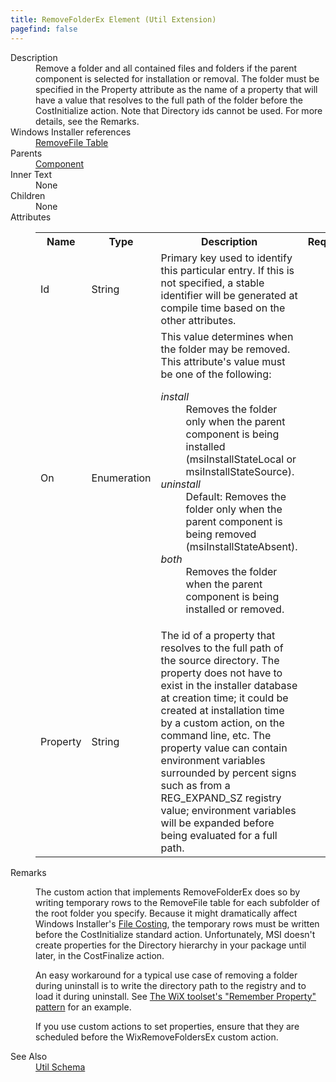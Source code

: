 ```yaml
---
title: RemoveFolderEx Element (Util Extension)
pagefind: false
---
```

<dl>
  <dt>Description</dt>
  <dd>               Remove a folder and all contained files and folders if the parent component is selected for installation or removal.               The folder must be specified in the Property attribute as the name of a property that will have a value that resolves                to the full path of the folder before the CostInitialize action. Note that Directory ids cannot be used.                For more details, see the Remarks.           </dd>
  <dt>Windows Installer references</dt>
  <dd>
    <a href="http://msdn.microsoft.com/library/aa371201.aspx" target="_blank">RemoveFile Table</a>
  </dd>
  <dt>Parents</dt>
  <dd>
    <a href="../../wix/component/">Component</a>
  </dd>
  <dt>Inner Text</dt>
  <dd>None</dd>
  <dt>Children</dt>
  <dd>None</dd>
  <dt>Attributes</dt>
  <dd>
    <table cellspacing="0" cellpadding="0" class="schema">
      <tr>
        <th width="15%">Name</th>
        <th width="15%">Type</th>
        <th width="65%">Description</th>
        <th width="15%">Required</th>
      </tr>
      <tr>
        <td>Id</td>
        <td>String</td>
        <td>Primary key used to identify this particular entry. If this is not specified, a stable identifier                   will be generated at compile time based on the other attributes.</td>
        <td>&nbsp;</td>
      </tr>
      <tr>
        <td>On</td>
        <td>Enumeration</td>
        <td>                       This value determines when the folder may be removed.                     This attribute's value must be one of the following:<dl><dt class="enumerationValue"><dfn>install</dfn></dt><dd>                                   Removes the folder only when the parent component is being installed (msiInstallStateLocal or msiInstallStateSource).                               </dd><dt class="enumerationValue"><dfn>uninstall</dfn></dt><dd>                                   Default: Removes the folder only when the parent component is being removed (msiInstallStateAbsent).                               </dd><dt class="enumerationValue"><dfn>both</dfn></dt><dd>                                   Removes the folder when the parent component is being installed or removed.                               </dd></dl></td>
        <td>&nbsp;</td>
      </tr>
      <tr>
        <td>Property</td>
        <td>String</td>
        <td>                       The id of a property that resolves to the full path of the source directory.  The property does not have                       to exist in the installer database at creation time; it could be created at installation time by a custom                       action, on the command line, etc. The property value can contain environment variables surrounded by                        percent signs such as from a REG_EXPAND_SZ registry value; environment variables will be expanded before                        being evaluated for a full path.                   </td>
        <td>&nbsp;</td>
      </tr>
    </table>
  </dd>
  <dt>Remarks</dt>
  <dd><p>The custom action that implements RemoveFolderEx does so by writing temporary rows to the RemoveFile table                 for each subfolder of the root folder you specify. Because it might dramatically affect Windows Installer's                 <a href="http://msdn.microsoft.com/en-us/library/aa368593.aspx">File Costing</a>,                  the temporary rows must be written before the CostInitialize standard action. Unfortunately, MSI doesn't                 create properties for the Directory hierarchy in your package until later, in the CostFinalize action.</p><p>An easy workaround for a typical use case of removing a folder during uninstall is to write the directory                 path to the registry and to load it during uninstall. See                  <a href="http://robmensching.com/blog/posts/2010/5/2/the-wix-toolsets-remember-property-pattern">The WiX toolset's "Remember Property" pattern</a>                 for an example.</p><p>If you use custom actions to set properties, ensure that they are scheduled before the WixRemoveFoldersEx custom action.</p></dd>
  <dt>See Also</dt>
  <dd>
    <a href="../">Util Schema</a>
  </dd>
</dl>
